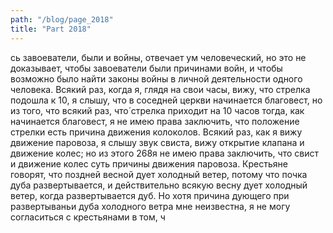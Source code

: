 ```yaml
---
path: "/blog/page_2018"
title: "Part 2018"
---
```


сь завоеватели, были и войны, отвечает ум человеческий, но это не доказывает, чтобы завоеватели были причинами войн, и чтобы возможно было найти законы войны в личной деятельности одного человека. Всякий раз, когда я, глядя на свои часы, вижу, что стрелка подошла к 10, я слышу, что в соседней церкви начинается благовест, но из того, что всякий раз, что́ стрелка приходит на 10 часов тогда, как начинается благовест, я не имею права заключить, что положение стрелки есть причина движения колоколов.
Всякий раз, как я вижу движение паровоза, я слышу звук свиста, вижу открытие клапана и движение колес; но из этого 268я не имею права заключить, что свист и движение колес суть причины движения паровоза.
Крестьяне говорят, что поздней весной дует холодный ветер, потому что почка дуба развертывается, и действительно всякую весну дует холодный ветер, когда развертывается дуб. Но хотя причина дующего при развертываньи дуба холодного ветра мне неизвестна, я не могу согласиться с крестьянами в том, ч

